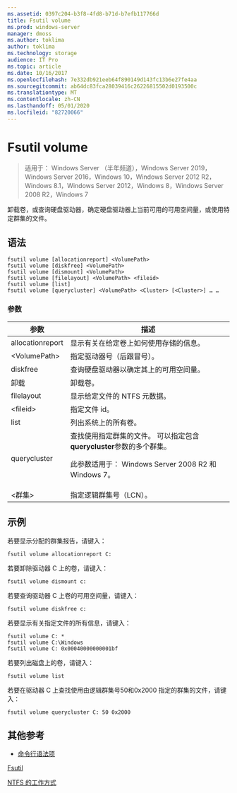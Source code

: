 ```yaml
---
ms.assetid: 0397c204-b3f8-4fd8-b71d-b7efb117766d
title: Fsutil volume
ms.prod: windows-server
manager: dmoss
ms.author: toklima
author: toklima
ms.technology: storage
audience: IT Pro
ms.topic: article
ms.date: 10/16/2017
ms.openlocfilehash: 7e332db921eeb64f890149d143fc13b6e27fe4aa
ms.sourcegitcommit: ab64dc83fca28039416c26226815502d0193500c
ms.translationtype: MT
ms.contentlocale: zh-CN
ms.lasthandoff: 05/01/2020
ms.locfileid: "82720066"
---
```

# <a name="fsutil-volume"></a>Fsutil volume
> 适用于： Windows Server （半年频道），Windows Server 2019，Windows Server 2016，Windows 10，Windows Server 2012 R2，Windows 8.1，Windows Server 2012，Windows 8，Windows Server 2008 R2，Windows 7

卸载卷，或查询硬盘驱动器，确定硬盘驱动器上当前可用的可用空间量，或使用特定群集的文件。



## <a name="syntax"></a>语法

```
fsutil volume [allocationreport] <VolumePath>
fsutil volume [diskfree] <VolumePath>
fsutil volume [dismount] <VolumePath>
fsutil volume [filelayout] <VolumePath> <fileid>
fsutil volume [list]
fsutil volume [querycluster] <VolumePath> <Cluster> [<Cluster>] … …
```

### <a name="parameters"></a>参数

|参数|描述|
|-------------|---------------|
|allocationreport|显示有关在给定卷上如何使用存储的信息。|
|\<VolumePath>|指定驱动器号（后跟冒号）。|
|diskfree|查询硬盘驱动器以确定其上的可用空间量。|
|卸载|卸载卷。|
|filelayout|显示给定文件的 NTFS 元数据。|
|\<fileid>|指定文件 id。|
|list|列出系统上的所有卷。|
|querycluster|查找使用指定群集的文件。 可以指定包含**querycluster**参数的多个群集。<p>此参数适用于： Windows Server 2008 R2 和 Windows 7。|
|\<群集>|指定逻辑群集号（LCN）。|

## <a name="examples"></a><a name="BKMK_examples"></a>示例
若要显示分配的群集报告，请键入：

```
fsutil volume allocationreport C:
```

若要卸除驱动器 C 上的卷，请键入：

```
fsutil volume dismount c:
```

若要查询驱动器 C 上卷的可用空间量，请键入：

```
fsutil volume diskfree c:
```

若要显示有关指定文件的所有信息，请键入：

```
fsutil volume C: *
fsutil volume C:\Windows
fsutil volume C: 0x00040000000001bf
```

若要列出磁盘上的卷，请键入：

```
fsutil volume list
```

若要在驱动器 C 上查找使用由逻辑群集号50和0x2000 指定的群集的文件，请键入：

```
fsutil volume querycluster C: 50 0x2000
```

## <a name="additional-references"></a>其他参考
- [命令行语法项](command-line-syntax-key.md)

[Fsutil](Fsutil.md)

[NTFS 的工作方式](https://go.microsoft.com/fwlink/?LinkId=183396)


